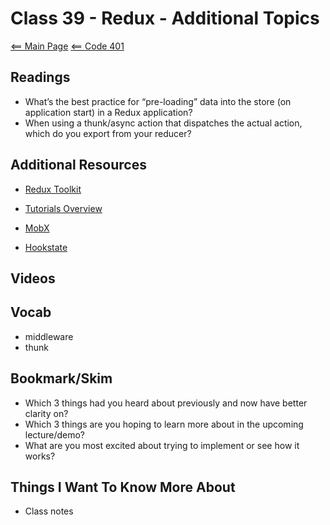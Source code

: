 # Class 39 - Redux - Additional Topics

[<== Main Page](../README.md)
[<== Code 401](../code401/code401.md)

## Readings

- What’s the best practice for “pre-loading” data into the store (on application start) in a Redux application?
- When using a thunk/async action that dispatches the actual action, which do you export from your reducer?

## Additional Resources

- [Redux Toolkit](https://redux-toolkit.js.org/)

- [Tutorials Overview](https://redux-toolkit.js.org/tutorials/overview)

- [MobX](https://mobx.js.org/getting-started.html)

- [Hookstate](https://hookstate.js.org/)

## Videos

## Vocab

- middleware
- thunk

## Bookmark/Skim

- Which 3 things had you heard about previously and now have better clarity on?
- Which 3 things are you hoping to learn more about in the upcoming lecture/demo?
- What are you most excited about trying to implement or see how it works?

## Things I Want To Know More About

- Class notes
